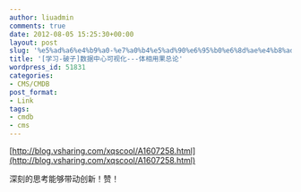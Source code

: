```yaml
---
author: liuadmin
comments: true
date: 2012-08-05 15:25:30+00:00
layout: post
slug: '%e5%ad%a6%e4%b9%a0-%e7%a0%b4%e5%ad%90%e6%95%b0%e6%8d%ae%e4%b8%ad%e5%bf%83%e5%8f%af%e8%a7%86%e5%8c%96-%e4%bd%93%e7%9b%b8%e7%94%a8%e6%9e%9c%e6%80%bb%e8%ae%ba'
title: '[学习-破子]数据中心可视化---体相用果总论'
wordpress_id: 51831
categories:
- CMS/CMDB
post_format:
- Link
tags:
- cmdb
- cms
---
```


[http://blog.vsharing.com/xqscool/A1607258.html](http://blog.vsharing.com/xqscool/A1607258.html)

深刻的思考能够带动创新！赞！
